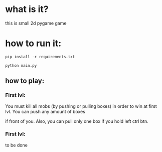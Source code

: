  # what is it?

 this is small 2d pygame game

 # how to run it:

```console
pip install -r requirements.txt

python main.py
```

## how to play:

### First lvl:

You must kill all mobs (by pushing or pulling boxes) in order to win at first lvl. You can push any amount of boxes

if front of you. Also, you can pull only one box if you hold left ctrl btn.

### First lvl:

to be done